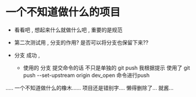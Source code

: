 # 一个不知道做什么的项目 

* 看看吧 , 想起来什么就做什么吧 , 重要的是规范
* 第二次测试用 , 分支的作用? 是否可以将分支也保留下来??

* 分支 成功   , 
    * 使用的 分支 提交命令的话 不只是单独的 git push  我根据提示 使用了 git push --set-upstream origin dev_open 命令进行push 

..... 一个不知道做什么的橡木...... 项目还是错别字.... 懒得删除了... 就酱... 
